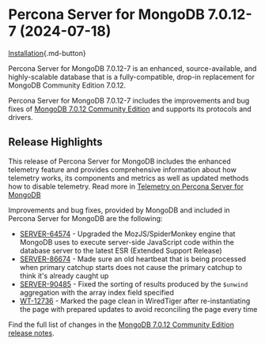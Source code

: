 # Percona Server for MongoDB 7.0.12-7 (2024-07-18)

[Installation](../install/index.md){.md-button}

Percona Server for MongoDB 7.0.12-7 is an enhanced, source-available, and highly-scalable database that is a
fully-compatible, drop-in replacement for MongoDB Community Edition 7.0.12.

Percona Server for MongoDB 7.0.12-7 includes the improvements and bug fixes of [MongoDB 7.0.12 Community Edition](https://www.mongodb.com/docs/manual/release-notes/7.0/#7.0.12---jun-28--2024) and supports its protocols and drivers.

## Release Highlights

This release of Percona Server for MongoDB includes the enhanced telemetry feature and provides comprehensive information about how telemetry works, its components and metrics as well as updated methods how to disable telemetry. Read more in [Telemetry on Percona Server for MongoDB](../telemetry.md)

Improvements and bug fixes, provided by MongoDB and included in Percona Server for MongoDB are the following:

* [SERVER-64574](https://jira.mongodb.org/browse/SERVER-64574) - Upgraded the MozJS/SpiderMonkey engine that MongoDB uses to execute server-side JavaScript code within the database server to the latest ESR (Extended Support Release)
* [SERVER-86674](https://jira.mongodb.org/browse/SERVER-86674) - Made sure an old heartbeat that is being processed when primary catchup starts does not cause the primary catchup to think it's already caught up
* [SERVER-90485](https://jira.mongodb.org/browse/SERVER-90485) - Fixed the sorting of results produced by the `$unwind` aggregation with the array index field specified
* [WT-12736](https://jira.mongodb.org/browse/WT-12736) - Marked the page clean in WiredTiger after re-instantiating the page with prepared updates to avoid reconciling the page every time

Find the full list of changes in the [MongoDB 7.0.12 Community Edition release notes](https://www.mongodb.com/docs/manual/release-notes/7.0/#7.0.12---jun-28--2024).

